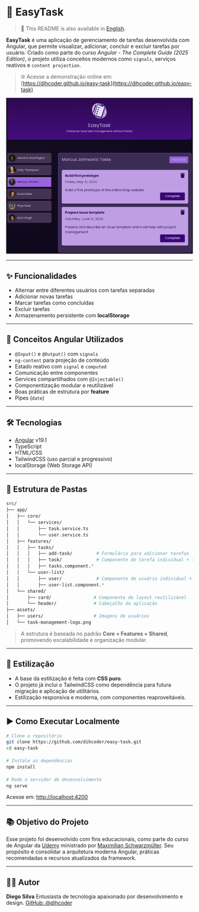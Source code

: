 # 🧾 EasyTask

> 📘 This README is also available in [English](./README.md).

**EasyTask** é uma aplicação de gerenciamento de tarefas desenvolvida com Angular, que permite visualizar, adicionar, concluir e excluir tarefas por usuário. Criado como parte do curso *Angular - The Complete Guide (2025 Edition)*, o projeto utiliza conceitos modernos como `signals`, serviços reativos e `content projection`.

> 🌐 Acesse a demonstração online em: [https://dihcoder.github.io/easy-task](https://dihcoder.github.io/easy-task)

![Preview do EasyTask](./task-management-app.png)

---

## ✨ Funcionalidades

* Alternar entre diferentes usuários com tarefas separadas
* Adicionar novas tarefas
* Marcar tarefas como concluídas
* Excluir tarefas
* Armazenamento persistente com **localStorage**

---

## 🧠 Conceitos Angular Utilizados

* `@Input()` e `@Output()` com `signals`
* `ng-content` para projeção de conteúdo
* Estado reativo com `signal` e `computed`
* Comunicação entre componentes
* Services compartilhados com `@Injectable()`
* Componentização modular e reutilizável
* Boas práticas de estrutura por **feature**
* Pipes (`date`)

---

## 🛠️ Tecnologias

* [Angular](https://angular.io/) v19.1
* TypeScript
* HTML/CSS
* TailwindCSS (uso parcial e progressivo)
* localStorage (Web Storage API)

---

## 📁 Estrutura de Pastas

```bash
src/
├── app/
│   ├── core/
│   │   └── services/
│   │       ├── task.service.ts
│   │       └── user.service.ts
│   ├── features/
│   │   ├── tasks/
│   │   │   ├── add-task/         # Formulário para adicionar tarefas
│   │   │   ├── task/             # Componente de tarefa individual + task.model.ts
│   │   │   ├── tasks.component.*
│   │   └── user-list/
│   │       ├── user/             # Componente de usuário individual + user.model.ts
│   │       ├── user-list.component.*
│   └── shared/
│       ├── card/                # Componente de layout reutilizável
│       └── header/              # Cabeçalho da aplicação
├── assets/
│   ├── users/                   # Imagens de usuários
│   └── task-management-logo.png
```

> A estrutura é baseada no padrão **Core + Features + Shared**, promovendo escalabilidade e organização modular.

---

## 🎨 Estilização

* A base da estilização é feita com **CSS puro**.
* O projeto já inclui o TailwindCSS como dependência para futura migração e aplicação de utilitários.
* Estilização responsiva e moderna, com componentes reaproveitáveis.

---

## ▶️ Como Executar Localmente

```bash
# Clone o repositório
git clone https://github.com/dihcoder/easy-task.git
cd easy-task

# Instale as dependências
npm install

# Rode o servidor de desenvolvimento
ng serve
```

Acesse em: [http://localhost:4200](http://localhost:4200)

---

## 📚 Objetivo do Projeto

Esse projeto foi desenvolvido com fins educacionais, como parte do curso de Angular da [Udemy](https://www.udemy.com/) ministrado por [Maximilian Schwarzmüller](https://www.udemy.com/course/the-complete-guide-to-angular-2/). Seu propósito é consolidar a arquitetura moderna Angular, práticas recomendadas e recursos atualizados da framework.

---

## 🧑‍💻 Autor

**Diego Silva**
Entusiasta de tecnologia apaixonado por desenvolvimento e design.
[GitHub: @dihcoder](https://github.com/dihcoder)
